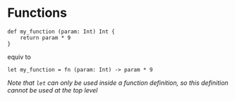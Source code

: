 # Functions

```oxynium
def my_function (param: Int) Int {
    return param * 9
}
```

equiv to

```oxynium
let my_function = fn (param: Int) -> param * 9
```

*Note that `let` can only be used inside a function definition, 
so this definition cannot be used at the top level*